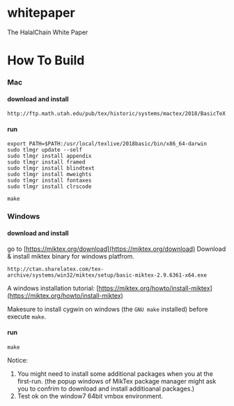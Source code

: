 # whitepaper
The HalalChain White Paper

# How To Build

### Mac

#### download and install

```
http://ftp.math.utah.edu/pub/tex/historic/systems/mactex/2018/BasicTeX.pkg
```

#### run 

```
export PATH=$PATH:/usr/local/texlive/2018basic/bin/x86_64-darwin
sudo tlmgr update --self
sudo tlmgr install appendix
sudo tlmgr install framed
sudo tlmgr install blindtext
sudo tlmgr install mweights
sudo tlmgr install fontaxes
sudo tlmgr install clrscode 

make
```

### Windows

#### download and install

go to [https://miktex.org/download](https://miktex.org/download)
Download & install miktex binary for windows platfrom. 
```
http://ctan.sharelatex.com/tex-archive/systems/win32/miktex/setup/basic-miktex-2.9.6361-x64.exe
```
A windows installation tutorial:  [https://miktex.org/howto/install-miktex](https://miktex.org/howto/install-miktex)

Makesure to install cygwin on windows (the `GNU make` installed) before execute `make`.

#### run 
```
make
```
Notice: 
1. You might need to install some additional packages when you at the first-run. (the popup windows of MikTex package manager might ask you to confrim to download and install additioanal packages.)
2. Test ok on the window7 64bit vmbox environment.





